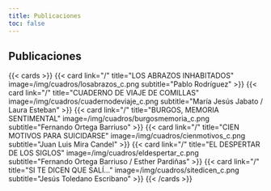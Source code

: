 ```yaml
---
title: Publicaciones
toc: false
---
```


## Publicaciones

{{< cards >}}
  {{< card link="/" title="LOS ABRAZOS INHABITADOS" image=/img/cuadros/losabrazos_c.png subtitle="Pablo Rodríguez" >}}
  {{< card link="/" title="CUADERNO DE VIAJE DE COMILLAS" image=/img/cuadros/cuadernodeviaje_c.png subtitle="María Jesús Jabato / Laura Esteban" >}}
  {{< card link="/" title="BURGOS, MEMORIA SENTIMENTAL" image=/img/cuadros/burgosmemoria_c.png subtitle="Fernando Ortega Barriuso" >}}
  {{< card link="/" title="CIEN MOTIVOS PARA SUICIDARSE" image=/img/cuadros/cienmotivos_c.png subtitle="Juan Luis Mira Candel" >}}
  {{< card link="/" title="EL DESPERTAR DE LOS SIGLOS" image=/img/cuadros/eldespertar_c.png subtitle="Fernando Ortega Barriuso / Esther Pardiñas" >}}
  {{< card link="/" title="SI TE DICEN QUE SALÍ..." image=/img/cuadros/sitedicen_c.png subtitle="Jesús Toledano Escribano" >}}
{{< /cards >}}